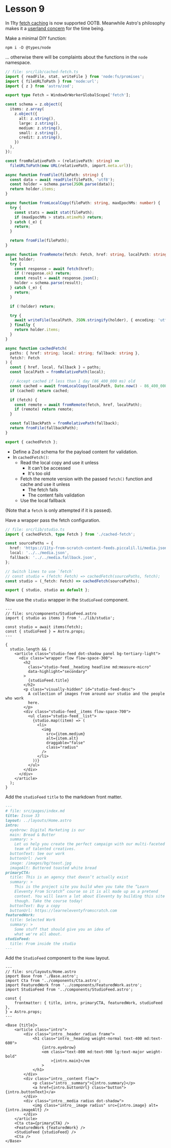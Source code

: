 # Lesson 9

In 11ty [fetch caching](https://www.11ty.dev/docs/plugins/fetch/) is now supported OOTB. Meanwhile Astro's philosophy makes it a [userland concern](https://github.com/withastro/astro/issues/1220#issuecomment-905966604) for the time being.

Make a minimal DIY function:

```shell
npm i -D @types/node
```

… otherwise there will be complaints about the functions in the `node` namespace.

```TypeScript
// file: src/lib/cached-fetch.ts
import { readFile, stat, writeFile } from 'node:fs/promises';
import { fileURLToPath } from 'node:url';
import { z } from 'astro/zod';

export type Fetch = WindowOrWorkerGlobalScope['fetch'];

const schema = z.object({
  items: z.array(
    z.object({
      alt: z.string(),
      large: z.string(),
      medium: z.string(),
      small: z.string(),
      credit: z.string(),
    })
  ),
});

const fromRelativePath = (relativePath: string) =>
  fileURLToPath(new URL(relativePath, import.meta.url));

async function fromFile(filePath: string) {
  const data = await readFile(filePath, 'utf8');
  const holder = schema.parse(JSON.parse(data));
  return holder.items;
}

async function fromLocalCopy(filePath: string, maxEpochMs: number) {
  try {
    const stats = await stat(filePath);
    if (maxEpochMs > stats.mtimeMs) return;
  } catch (_e) {
    return;
  }

  return fromFile(filePath);
}

async function fromRemote(fetch: Fetch, href: string, localPath: string) {
  let holder;
  try {
    const response = await fetch(href);
    if (!response.ok) return;
    const result = await response.json();
    holder = schema.parse(result);
  } catch (_e) {
    return;
  }

  if (!holder) return;

  try {
    await writeFile(localPath, JSON.stringify(holder), { encoding: 'utf8' });
  } finally {
    return holder.items;
  }
}

async function cachedFetch(
  paths: { href: string; local: string; fallback: string },
  fetch?: Fetch
) {
  const { href, local, fallback } = paths;
  const localPath = fromRelativePath(local);

  // Accept cached if less than 1 day (86_400_000 ms) old
  const cached = await fromLocalCopy(localPath, Date.now() - 86_400_000);
  if (cached) return cached;

  if (fetch) {
    const remote = await fromRemote(fetch, href, localPath);
    if (remote) return remote;
  }

  const fallbackPath = fromRelativePath(fallback);
  return fromFile(fallbackPath);
}

export { cachedFetch };
```

- Define a Zod schema for the payload content for validation.
- In `cachedFetch()`:
  - Read the local copy and use it unless
    - It can't be accessed
    - It's too old
  - Fetch the remote version with the passed `fetch()` function and cache and use it unless
    - The fetch fails
    - The content fails validation
  - Use the local fallback

(Note that a `fetch` is only attempted if it is passed).

Have a wrapper pass the fetch configuration.

```TypeScript
// file: src/lib/studio.ts
import { cachedFetch, type Fetch } from './cached-fetch';

const sourcePaths = {
  href: 'https://11ty-from-scratch-content-feeds.piccalil.li/media.json',
  local: '../../media.json',
  fallback: '../../media.fallback.json',
};

// Switch lines to use `fetch`
// const studio = (fetch: Fetch) => cachedFetch(sourcePaths, fetch);
const studio = (_fetch: Fetch) => cachedFetch(sourcePaths);

export { studio, studio as default };
```

Now use the `studio` wrapper in the `StudioFeed` component.

```Astro
---
// file: src/components/StudioFeed.astro
import { studio as items } from '../lib/studio';

const studio = await items(fetch);
const { studioFeed } = Astro.props;
---

{
  studio.length && (
    <article class="studio-feed dot-shadow panel bg-tertiary-light">
      <div class="wrapper flow flow-space-300">
        <h2
          class="studio-feed__heading headline md:measure-micro"
          data-highlight="secondary"
        >
          {studioFeed.title}
        </h2>
        <p class="visually-hidden" id="studio-feed-desc">
          A collection of images from around our studio and the people who work
          here.
        </p>
        <div class="studio-feed__items flow-space-700">
          <ul class="studio-feed__list">
            {studio.map((item) => (
              <li>
                <img
                  src={item.medium}
                  alt={item.alt}
                  draggable="false"
                  class="radius"
                />
              </li>
            ))}
          </ul>
        </div>
      </div>
    </article>
  );
}
```

Add the `studioFeed` `title` to the markdown front matter.

```markdown
---
# file: src/pages/index.md
title: Issue 33
layout: ../layouts/Home.astro
intro:
  eyebrow: Digital Marketing is our
  main: Bread & Butter
  summary: >
    Let us help you create the perfect campaign with our multi-faceted
    team of talented creatives.
  buttonText: See our work
  buttonUrl: /work
  image: /images/bg/toast.jpg
  imageAlt: Buttered toasted white bread
primaryCTA:
  title: This is an agency that doesn’t actually exist
  summary: >
    This is the project site you build when you take the “Learn 
    Eleventy From Scratch” course so it is all made up as a pretend
    context. You will learn a lot about Eleventy by building this site
    though. Take the course today!
  buttonText: Buy a copy
  buttonUrl: https://learneleventyfromscratch.com
featuredWork:
  title: Selected Work
  summary: >
    Some stuff that should give you an idea of 
    what we're all about.
studioFeed:
  title: From inside the studio
---
```

Add the `StudioFeed` component to the `Home` layout.

```Astro
---
// file: src/layouts/Home.astro
import Base from './Base.astro';
import Cta from '../components/Cta.astro';
import FeaturedWork from '../components/FeaturedWork.astro';
import StudioFeed from '../components/StudioFeed.astro';

const {
	frontmatter: { title, intro, primaryCTA, featuredWork, studioFeed },
} = Astro.props;
---

<Base {title}>
	<article class="intro">
		<div class="intro__header radius frame">
			<h1 class="intro__heading weight-normal text-400 md:text-600">
				{intro.eyebrow}
				<em class="text-800 md:text-900 lg:text-major weight-bold"
					>{intro.main}</em
				>
			</h1>
		</div>
		<div class="intro__content flow">
			<p class="intro__summary">{intro.summary}</p>
			<a href={intro.buttonUrl} class="button">{intro.buttonText}</a>
		</div>
		<div class="intro__media radius dot-shadow">
			<img class="intro__image radius" src={intro.image} alt={intro.imageAlt} />
		</div>
	</article>
	<Cta cta={primaryCTA} />
	<FeaturedWork {featuredWork} />
	<StudioFeed {studioFeed} />
	<Cta />
</Base>
```
